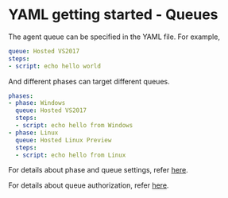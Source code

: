 # YAML getting started - Queues

The agent queue can be specified in the YAML file. For example,

```yaml
queue: Hosted VS2017
steps:
- script: echo hello world
```

And different phases can target different queues.

```yaml
phases:
- phase: Windows
  queue: Hosted VS2017
  steps:
  - script: echo hello from Windows
- phase: Linux
  queue: Hosted Linux Preview
  steps:
  - script: echo hello from Linux
```

For details about phase and queue settings, refer [here](yamlgettingstarted-phase.md).

For details about queue authorization, refer [here](yamlgettingstarted-authz.md).
